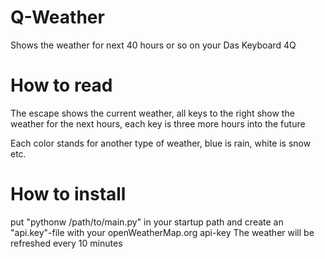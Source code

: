 # Q-Weather
Shows the weather for next 40 hours or so on your Das Keyboard 4Q

# How to read
The escape shows the current weather, all keys to the right show the weather for the next hours,
each key is three more hours into the future

Each color stands for another type of weather, blue is rain, white is snow etc.

# How to install
put "pythonw /path/to/main.py" in your startup path and create an "api.key"-file with your openWeatherMap.org api-key
The weather will be refreshed every 10 minutes
